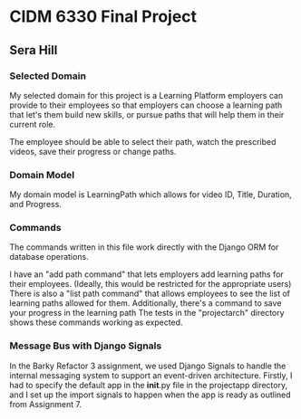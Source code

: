# CIDM 6330 Final Project
## Sera Hill

### Selected Domain
My selected domain for this project is a Learning Platform employers can provide to their employees so that employers can choose a learning path that let's them build new skills, or pursue paths that will help them in their current role.

The employee should be able to select their path, watch the prescribed videos, save their progress or change paths. 

### Domain Model
My domain model is LearningPath which allows for video ID, Title, Duration, and Progress. 

### Commands
The commands written in this file work directly with the Django ORM for database operations.

I have an "add path command" that lets employers add learning paths for their employees. (Ideally, this would be restricted for the appropriate users)
There is also a "list path command" that allows employees to see the list of learning paths allowed for them.
Additionally, there's a command to save your progress in the learning path
The tests in the "projectarch" directory shows these commands working as expected.

### Message Bus with Django Signals
In the Barky Refactor 3 assignment, we used Django Signals to handle the internal messaging system to support an event-driven architecture. 
Firstly, I had to specify the default app in the __init__.py file in the projectapp directory, and I set up the import signals to happen when the app is ready as outlined from Assignment 7.